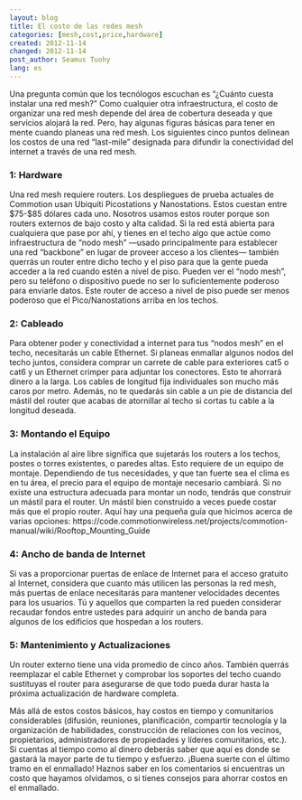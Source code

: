 ```yaml
---
layout: blog
title: El costo de las redes mesh 
categories: [mesh,cost,price,hardware]
created: 2012-11-14
changed: 2012-11-14
post_author: Seamus Tuohy
lang: es
---
```

 
<p>Una pregunta común que los tecnólogos escuchan es “¿Cuánto cuesta instalar una red mesh?” Como cualquier otra infraestructura, el costo de organizar una red mesh depende del área de cobertura deseada y que servicios alojará la red. Pero, hay algunas figuras básicas para tener en mente cuando planeas una red mesh. Los siguientes cinco puntos delinean los costos de una red “last-mile” designada para difundir la conectividad del internet a través de una red mesh.</p>

<h3>1: Hardware</h3>
<p>Una red mesh requiere routers. Los despliegues de prueba actuales de Commotion usan Ubiquiti Picostations y Nanostations. Estos cuestan entre $75-$85 dólares cada uno. Nosotros usamos estos router porque son routers externos de bajo costo y alta calidad. Si la red está abierta para cualquiera que pase por ahí, y tienes en el techo algo que actúe como infraestructura de “nodo mesh” —usado principalmente para establecer una red “backbone” en lugar de proveer acceso a los clientes— también querrás un router entre dicho techo y el piso para que la gente pueda acceder a la red cuando estén a nivel de piso. Pueden ver el “nodo mesh”, pero su teléfono o dispositivo puede no ser lo suficientemente poderoso para enviarle datos. Este router de acceso a nivel de piso puede ser menos poderoso que el Pico/Nanostations arriba en los techos.</p>

<h3>2: Cableado</h3>
<p>Para obtener poder y conectividad a internet para tus “nodos mesh” en el techo, necesitarás un cable Ethernet. Si planeas enmallar algunos nodos del techo juntos, considera comprar un carrete de cable para exteriores cat5 o cat6 y un Ethernet crimper para adjuntar los conectores. Esto te ahorrará dinero a la larga. Los cables de longitud fija individuales son mucho más caros por metro. Además, no te quedarás sin cable a un pie de distancia del mástil del router que acabas de atornillar al techo si cortas tu cable a la longitud deseada.</p>

<h3>3: Montando el Equipo </h3>
<p>La instalación al aire libre significa que sujetarás los routers a los techos, postes o torres existentes, o paredes altas. Esto requiere de un equipo de montaje. Dependiendo de tus necesidades, y que tan fuerte sea el clima es en tu área, el precio para el equipo de montaje necesario cambiará. Si no existe una estructura adecuada para montar un nodo, tendrás que construir un mástil para el router. Un mástil bien construido a veces puede costar más que el propio router. Aquí hay una pequeña guía que hicimos acerca de varias opciones: https://code.commotionwireless.net/projects/commotion-manual/wiki/Rooftop_Mounting_Guide</p>

<h3>4: Ancho de banda de Internet</h3>
<p>Si vas a proporcionar puertas de enlace de Internet para el acceso gratuito al Internet, considera que cuanto más utilicen las personas la red mesh, más puertas de enlace necesitarás para mantener velocidades decentes para los usuarios. Tú y aquellos que comparten la red pueden considerar recaudar fondos entre ustedes para adquirir un ancho de banda para algunos de los edificios que hospedan a los routers.</p>

<h3>5: Mantenimiento y Actualizaciones</h3>
<p> Un router externo tiene una vida promedio de cinco años. También querrás reemplazar el cable Ethernet y comprobar los soportes del techo cuando sustituyas el router para asegurarse de que todo pueda durar hasta la próxima actualización de hardware completa.</p>

<p>Más allá de estos costos básicos, hay costos en tiempo y comunitarios considerables (difusión, reuniones, planificación, compartir tecnología y la organización de habilidades, construcción de relaciones con los vecinos, propietarios, administradores de propiedades y líderes comunitarios, etc.). Si cuentas al tiempo como al dinero deberás saber que aquí es donde se gastará la mayor parte de tu tiempo y esfuerzo. ¡Buena suerte con el último tramo en el enmallado! Haznos saber en los comentarios si encuentras un costo que hayamos olvidamos, o si tienes consejos para ahorrar costos en el enmallado.</p>


